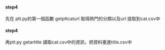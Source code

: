 #### step4
先在 ptt.py的第一個函數 getpttcaturl 
取得熱門的分類以及url 提取到cat.csv中
#### step4
再ptt.py getartitle
讀取cat.csv中的資訊，把資料塞進title.csv中
